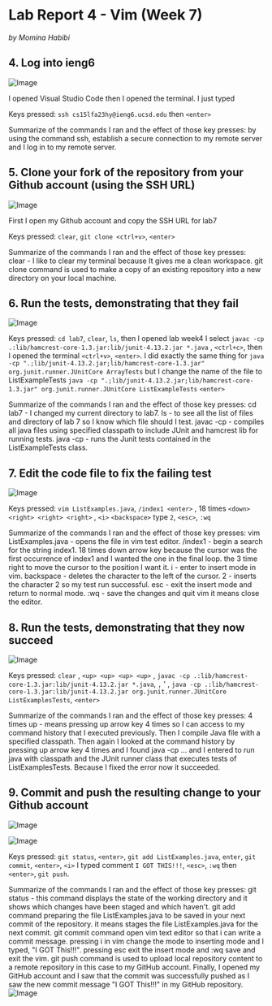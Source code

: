 # Lab Report 4 - Vim (Week 7)
*by Momina Habibi*

## 4. Log into ieng6

![Image](login.png)

I opened Visual Studio Code then I opened the terminal. I just typed 

Keys pressed: `ssh cs15lfa23hy@ieng6.ucsd.edu` then `<enter>`

Summarize of the commands I ran and the effect of those key presses: by using the command ssh, establish a secure connection to my remote server and I log in to my remote server. 

## 5. Clone your fork of the repository from your Github account (using the SSH URL)

![Image](git.png)

First I open my Github account and copy the SSH URL for lab7

Keys pressed: `clear`, `git clone <ctrl+v>`, `<enter>`

Summarize of the commands I ran and the effect of those key presses: clear - I like to clear my terminal because It gives me a clean workspace. git clone command is used to make a copy of an existing repository into a new directory on your local machine.

## 6. Run the tests, demonstrating that they fail

![Image](test.png)

Keys pressed: `cd lab7`, `clear`, `ls`, then I opened lab week4 I select `javac -cp .:lib/hamcrest-core-1.3.jar:lib/junit-4.13.2.jar *.java` , `<ctrl+c>`, then I opened the terminal `<ctrl+v>`, `<enter>`. I did exactly the same thing for `java -cp ".;lib/junit-4.13.2.jar;lib/hamcrest-core-1.3.jar" org.junit.runner.JUnitCore ArrayTests` but I change the name of the file to ListExampleTests `java -cp ".;lib/junit-4.13.2.jar;lib/hamcrest-core-1.3.jar" org.junit.runner.JUnitCore ListExampleTests` `<enter>`


Summarize of the commands I ran and the effect of those key presses: cd lab7 - I changed my current directory to lab7. ls - to see all the list of files and directory of lab 7 so I know which file should I test. javac -cp - compiles all java files using specified classpath to include JUnit and hamcrest lib for running tests. java -cp - runs the Junit tests contained in the ListExampleTests class.

## 7. Edit the code file to fix the failing test

![Image](fixed.png)

Keys pressed: `vim ListExamples.java`, `/index1 <enter>` , 18 times `<down>` `<right> <right> <right>` , `<i>` `<backspace>` type `2`, `<esc>`, `:wq` 

Summarize of the commands I ran and the effect of those key presses: vim ListExamples.java - opens the file in vim test editor. /index1 - begin a search for the string index1. 18 times down arrow key because the cursor was the first occurrence of index1 and I wanted the one in the final loop. the 3 time right to move the cursor to the position I want it. i - enter to insert mode in vim. backspace - deletes the character to the left of the cursor. 2 - inserts the character 2 so my test run successful. esc - exit the insert mode and return to normal mode. :wq - save the changes and quit vim it means close the editor. 

## 8. Run the tests, demonstrating that they now succeed

![Image](pasd.png)

Keys pressed: `clear` , `<up> <up> <up> <up>` , `javac -cp .:lib/hamcrest-core-1.3.jar:lib/junit-4.13.2.jar *.java`, <enter>` , `<up> <up> <up> <up>' , `java -cp .:lib/hamcrest-core-1.3.jar:lib/junit-4.13.2.jar org.junit.runner.JUnitCore ListExamplesTests`, `<enter>`

Summarize of the commands I ran and the effect of those key presses: 4 times up - means pressing up arrow key 4 times so I can access to my command history that I executed previously. Then I compile Java file with a specified classpath. Then again I looked at the command history by pressing up arrow key 4 times and I found java -cp ... and I entered to run java with classpath and the JUnit runner class that executes tests of ListExamplesTests. Because I fixed the error now it succeeded.

## 9. Commit and push the resulting change to your Github account

![Image](IMG_4290.jpg)

![Image](push.png)

Keys pressed: `git status`, `<enter>`, `git add ListExamples.java`, `enter`, `git commit`, `<enter>`, `<i>` I typed comment `I GOT THIS!!!`, `<esc>`, `:wq` then `<enter>`, `git push`. 

Summarize of the commands I ran and the effect of those key presses: git status - this command displays the state of the working directory and it shows which changes have been staged and which haven't. git add command preparing the file ListExamples.java to be saved in your next commit of the repository. it means stages the file ListExamples.java for the next commit. git commit command open vim text editor so that i can write a commit message. pressing i in vim change the mode to inserting mode and I typed, "I GOT This!!!". pressing esc exit the insert mode and :wq save and exit the vim. git push command is used to upload local repository content to a remote repository in this case to my GitHub account. Finally, I opened my GitHub account and I saw that the commit was successfully pushed as I saw the new commit message "I GOT This!!!" in my GitHub repository. 
![Image](success.png)


